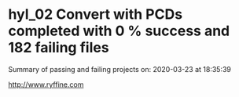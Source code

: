 # hyl_02 Convert with PCDs completed with 0 % success and 182 failing files

Summary of passing and failing projects on: 2020-03-23 at 18:35:39

http://www.ryffine.com
